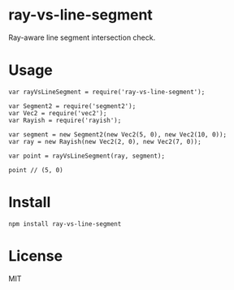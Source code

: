 # ray-vs-line-segment

Ray-aware line segment intersection check.

# Usage

    var rayVsLineSegment = require('ray-vs-line-segment');
    
    var Segment2 = require('segment2');
    var Vec2 = require('vec2');
    var Rayish = require('rayish');
    
    var segment = new Segment2(new Vec2(5, 0), new Vec2(10, 0));
    var ray = new Rayish(new Vec2(2, 0), new Vec2(7, 0));
    
    var point = rayVsLineSegment(ray, segment);
    
    point // (5, 0)

# Install

    npm install ray-vs-line-segment

# License

MIT
